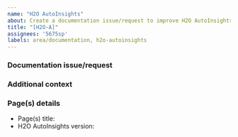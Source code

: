 ```yaml
---
name: "H2O AutoInsights"
about: Create a documentation issue/request to improve H2O AutoInsights
title: "[H2O-A]"
assignees: '5675sp'
labels: area/documentation, h2o-autoinsights 
---
```



### Documentation issue/request

<!-- Please provide a clear and concise description of the documentation issue/request -->

### Additional context

<!-- Please add any other context about the issue/request here (e.g., images) -->

### Page(s) details 

- Page(s) title:
- H2O AutoInsights version: 
